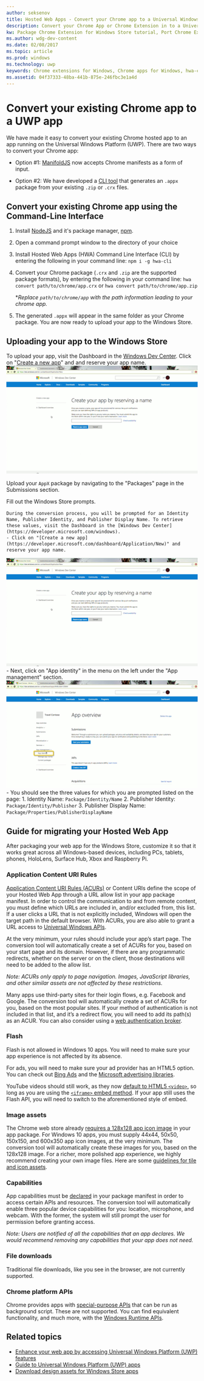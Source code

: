 ```yaml
---
author: seksenov
title: Hosted Web Apps - Convert your Chrome app to a Universal Windows Platform app
description: Convert your Chrome App or Chrome Extension in to a Universal Windows Platform (UWP) app for the Windows Store.
kw: Package Chrome Extension for Windows Store tutorial, Port Chrome Extension to Windows 10, How to convert Chrome App to Windows, How to add Chrome Extension to Windows Store, hwa-cli, Hosted Web Apps Command Line Interface CLI Tool, Install Chrome Extension on Windows 10 Device, convert .crx to .AppX
ms.author: wdg-dev-content
ms.date: 02/08/2017
ms.topic: article
ms.prod: windows
ms.technology: uwp
keywords: Chrome extensions for Windows, Chrome apps for Windows, hwa-cli, convert .crx to .AppX
ms.assetid: 04f37333-48ba-441b-875e-246fbc3e1a4d
---
```


# Convert your existing Chrome app to a UWP app

We have made it easy to convert your existing Chrome hosted app to an app running on the Universal Windows Platform (UWP). There are two ways to convert your Chrome app:

- Option #1: [ManifoldJS](http://manifoldjs.com/) now accepts Chrome manifests as a form of input. 

- Option #2: We have developed a [CLI tool](https://github.com/MicrosoftEdge/hwa-cli) that generates an `.appx` package from your existing `.zip` or `.crx` files.

## Convert your existing Chrome app using the Command-Line Interface

1. Install [NodeJS](https://nodejs.org/en/) and it's package manager, [npm](https://www.npmjs.com/). 


2. Open a command prompt window to the directory of your choice


3. Install Hosted Web Apps (HWA) Command Line Interface (CLI) by entering the following in your command line: `npm i -g hwa-cli`

4. Convert your Chrome package (`.crx` and `.zip` are the supported package formats), by entering the following in your command line: `hwa convert path/to/chrome/app.crx` or `hwa convert path/to/chrome/app.zip`

	**Replace `path/to/chrome/app` with the path information leading to your chrome app.*
    
5. The generated `.appx` will appear in the same folder as your Chrome package. You are now ready to upload your app to the Windows Store. 

## Uploading your app to the Windows Store

To upload your app, visit the Dashboard in the [Windows Dev Center](https://developer.microsoft.com/windows). Click on "[Create a new app](https://developer.microsoft.com/dashboard/Application/New)" and and reserve your app name.
![Windows Dev Center Dashboard Reserve a Name](images/hwa-to-uwp/reserve_a_name.png)


Upload your `AppX` package by navigating to the "Packages" page in the Submissions section.

Fill out the Windows Store prompts.

	During the conversion process, you will be prompted for an Identity Name, Publisher Identity, and Publisher Display Name. To retrieve these values, visit the Dashboard in the [Windows Dev Center](https://developer.microsoft.com/windows).
	- Click on "[Create a new app](https://developer.microsoft.com/dashboard/Application/New)" and reserve your app name.
![Windows Dev Center Dashboard Reserve a Name](images/hwa-to-uwp/reserve_a_name.png)
	- Next, click on "App identity" in the menu on the left under the "App management" section.
	![Windows Dev Center Dashboard App Identity](images/hwa-to-uwp/app_identity.png)
	- You should see the three values for which you are prompted listed on the page: 
		1. Identity Name: `Package/Identity/Name`
		2. Publisher Identity: `Package/Identity/Publisher`
		3. Publisher Display Name: `Package/Properties/PublisherDisplayName`


## Guide for migrating your Hosted Web App

After packaging your web app for the Windows Store, customize it so that it works great across all Windows-based devices, including PCs, tablets, phones, HoloLens, Surface Hub, Xbox and Raspberry Pi.

### Application Content URI Rules

[Application Content URI Rules (ACURs)](./hwa-access-features.md) or Content URIs define the scope of your Hosted Web App through a URL allow list in your app package manifest. In order to control the communication to and from remote content, you must define which URLs are included in, and/or excluded from, this list. If a user clicks a URL that is not explicitly included, Windows will open the target path in the default browser. With ACURs, you are also able to grant a URL access to [Universal Windows APIs](https://msdn.microsoft.com/library/windows/apps/br211377.aspx).

At the very minimum, your rules should include your app’s start page. The conversion tool will automatically create a set of ACURs for you, based on your start page and its domain. However, if there are any programmatic redirects, whether on the server or on the client, those destinations will need to be added to the allow list.

*Note: ACURs only apply to page navigation. Images, JavaScript libraries, and other similar assets are not affected by these restrictions.*

Many apps use third-party sites for their login flows, e.g. Facebook and Google. The conversion tool will automatically create a set of ACURs for you, based on the most popular sites. If your method of authentication is not included in that list, and it’s a redirect flow, you will need to add its path(s) as an ACUR. You can also consider using a [web authentication broker](./hwa-access-features.md).

### Flash

Flash is not allowed in Windows 10 apps. You will need to make sure your app experience is not affected by its absence.

For ads, you will need to make sure your ad provider has an HTML5 option. You can check out [Bing Ads](https://bingads.microsoft.com/) and the [Microsoft advertising libraries](../monetize/display-ads-in-your-app.md). 

YouTube videos should still work, as they now [default to HTML5 `<video>`,](http://youtube-eng.blogspot.com/2015/01/youtube-now-defaults-to-html5_27.html) so long as you are using the [`<iframe>` embed method](https://developers.google.com/youtube/iframe_api_reference). If your app still uses the Flash API, you will need to switch to the aforementioned style of embed.

### Image assets

The Chrome web store already [requires a 128x128 app icon image](https://developer.chrome.com/webstore/images) in your app package. For Windows 10 apps, you must supply 44x44, 50x50, 150x150, and 600x350 app icon images, at the very minimum. The conversion tool will automatically create these images for you, based on the 128x128 image. For a richer, more polished app experience, we highly recommend creating your own image files. Here are some [guidelines for tile and icon assets](https://msdn.microsoft.com/library/windows/apps/mt412102.aspx).

### Capabilities

App capabilities must be [declared](https://msdn.microsoft.com/windows/uwp/packaging/app-capability-declarations) in your package manifest in order to access certain APIs and resources. The conversion tool will automatically enable three popular device capabilities for you: location, microphone, and webcam. With the former, the system will still prompt the user for permission before granting access.

*Note: Users are notified of all the capabilities that an app declares. We would recommend removing any capabilities that your app does not need.*

### File downloads

Traditional file downloads, like you see in the browser, are not currently supported.

### Chrome platform APIs

Chrome provides apps with [special-purpose APIs](https://developer.chrome.com/apps/api_index) that can be run as background script. These are not supported. You can find equivalent functionality, and much more, with the [Windows Runtime APIs](https://msdn.microsoft.com/library/windows/apps/br211377.aspx).

## Related topics

- [Enhance your web app by accessing Universal Windows Platform (UWP) features](./hwa-access-features.md)
- [Guide to Universal Windows Platform (UWP) apps](http://go.microsoft.com/fwlink/p/?LinkID=397871)
- [Download design assets for Windows Store apps](https://msdn.microsoft.com/library/windows/apps/xaml/bg125377.aspx)
